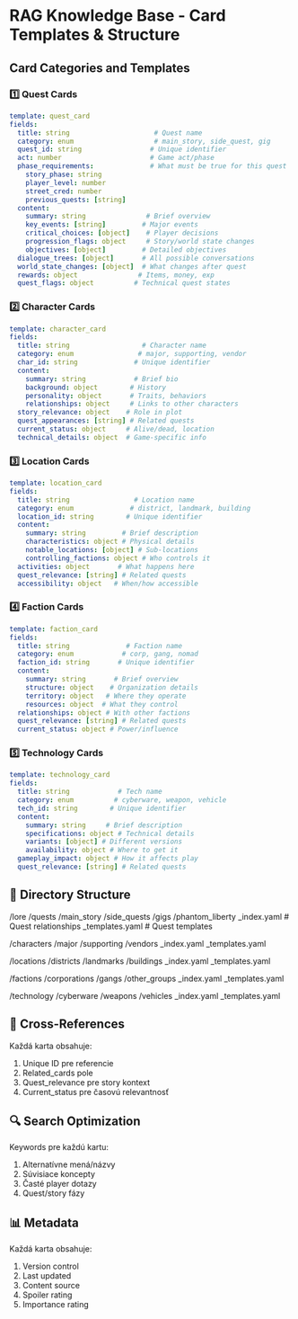 # RAG Knowledge Base - Card Templates & Structure

## Card Categories and Templates

### 1️⃣ Quest Cards
```yaml
template: quest_card
fields:
  title: string                     # Quest name
  category: enum                    # main_story, side_quest, gig
  quest_id: string                 # Unique identifier
  act: number                      # Game act/phase
  phase_requirements:              # What must be true for this quest
    story_phase: string
    player_level: number
    street_cred: number
    previous_quests: [string]
  content:
    summary: string               # Brief overview
    key_events: [string]         # Major events
    critical_choices: [object]    # Player decisions
    progression_flags: object     # Story/world state changes
    objectives: [object]         # Detailed objectives
  dialogue_trees: [object]       # All possible conversations
  world_state_changes: [object]  # What changes after quest
  rewards: object               # Items, money, exp
  quest_flags: object          # Technical quest states
```

### 2️⃣ Character Cards
```yaml
template: character_card
fields:
  title: string                  # Character name
  category: enum                # major, supporting, vendor
  char_id: string              # Unique identifier
  content:
    summary: string            # Brief bio
    background: object        # History
    personality: object       # Traits, behaviors
    relationships: object     # Links to other characters
  story_relevance: object    # Role in plot
  quest_appearances: [string] # Related quests
  current_status: object     # Alive/dead, location
  technical_details: object  # Game-specific info
```

### 3️⃣ Location Cards
```yaml
template: location_card
fields:
  title: string                # Location name
  category: enum              # district, landmark, building
  location_id: string        # Unique identifier
  content:
    summary: string         # Brief description
    characteristics: object # Physical details
    notable_locations: [object] # Sub-locations
    controlling_factions: object # Who controls it
  activities: object       # What happens here
  quest_relevance: [string] # Related quests
  accessibility: object   # When/how accessible
```

### 4️⃣ Faction Cards
```yaml
template: faction_card
fields:
  title: string              # Faction name
  category: enum            # corp, gang, nomad
  faction_id: string       # Unique identifier
  content:
    summary: string       # Brief overview
    structure: object    # Organization details
    territory: object   # Where they operate
    resources: object  # What they control
  relationships: object # With other factions
  quest_relevance: [string] # Related quests
  current_status: object # Power/influence
```

### 5️⃣ Technology Cards
```yaml
template: technology_card
fields:
  title: string            # Tech name
  category: enum          # cyberware, weapon, vehicle
  tech_id: string        # Unique identifier
  content:
    summary: string     # Brief description
    specifications: object # Technical details
    variants: [object] # Different versions
    availability: object # Where to get it
  gameplay_impact: object # How it affects play
  quest_relevance: [string] # Related quests
```

## 📁 Directory Structure

/lore
  /quests
    /main_story
    /side_quests
    /gigs
    /phantom_liberty
    _index.yaml         # Quest relationships
    _templates.yaml     # Quest templates
  
  /characters
    /major
    /supporting
    /vendors
    _index.yaml
    _templates.yaml
  
  /locations
    /districts
    /landmarks
    /buildings
    _index.yaml
    _templates.yaml
  
  /factions
    /corporations
    /gangs
    /other_groups
    _index.yaml
    _templates.yaml
  
  /technology
    /cyberware
    /weapons
    /vehicles
    _index.yaml
    _templates.yaml

## 🔄 Cross-References

Každá karta obsahuje:
1. Unique ID pre referencie
2. Related_cards pole
3. Quest_relevance pre story kontext
4. Current_status pre časovú relevantnosť

## 🔍 Search Optimization

Keywords pre každú kartu:
1. Alternatívne mená/názvy
2. Súvisiace koncepty
3. Časté player dotazy
4. Quest/story fázy

## 📊 Metadata

Každá karta obsahuje:
1. Version control
2. Last updated
3. Content source
4. Spoiler rating
5. Importance rating
